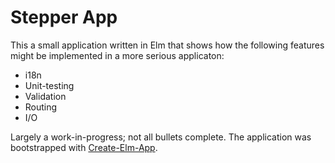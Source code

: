 # Stepper App

This a small application written in Elm that shows how the following features might be implemented in a more serious applicaton:

* i18n
* Unit-testing
* Validation
* Routing
* I/O

Largely a work-in-progress; not all bullets complete. The application was bootstrapped with [Create-Elm-App](https://github.com/halfzebra/create-elm-app).